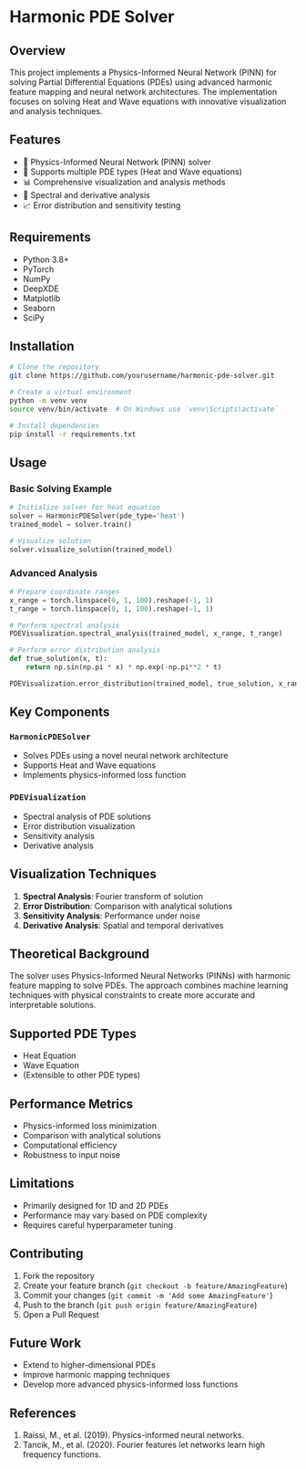 # Harmonic PDE Solver

## Overview

This project implements a Physics-Informed Neural Network (PINN) for solving Partial Differential Equations (PDEs) using advanced harmonic feature mapping and neural network architectures. The implementation focuses on solving Heat and Wave equations with innovative visualization and analysis techniques.

## Features

- 🧮 Physics-Informed Neural Network (PINN) solver
- 🌊 Supports multiple PDE types (Heat and Wave equations)
- 📊 Comprehensive visualization and analysis methods
- 🔬 Spectral and derivative analysis
- 📈 Error distribution and sensitivity testing

## Requirements

- Python 3.8+
- PyTorch
- NumPy
- DeepXDE
- Matplotlib
- Seaborn
- SciPy

## Installation

```bash
# Clone the repository
git clone https://github.com/yourusername/harmonic-pde-solver.git

# Create a virtual environment
python -m venv venv
source venv/bin/activate  # On Windows use `venv\Scripts\activate`

# Install dependencies
pip install -r requirements.txt
```

## Usage

### Basic Solving Example

```python
# Initialize solver for heat equation
solver = HarmonicPDESolver(pde_type='heat')
trained_model = solver.train()

# Visualize solution
solver.visualize_solution(trained_model)
```

### Advanced Analysis

```python
# Prepare coordinate ranges
x_range = torch.linspace(0, 1, 100).reshape(-1, 1)
t_range = torch.linspace(0, 1, 100).reshape(-1, 1)

# Perform spectral analysis
PDEVisualization.spectral_analysis(trained_model, x_range, t_range)

# Perform error distribution analysis
def true_solution(x, t):
    return np.sin(np.pi * x) * np.exp(-np.pi**2 * t)

PDEVisualization.error_distribution(trained_model, true_solution, x_range, t_range)
```

## Key Components

### `HarmonicPDESolver`
- Solves PDEs using a novel neural network architecture
- Supports Heat and Wave equations
- Implements physics-informed loss function

### `PDEVisualization`
- Spectral analysis of PDE solutions
- Error distribution visualization
- Sensitivity analysis
- Derivative analysis

## Visualization Techniques

1. **Spectral Analysis**: Fourier transform of solution
2. **Error Distribution**: Comparison with analytical solutions
3. **Sensitivity Analysis**: Performance under noise
4. **Derivative Analysis**: Spatial and temporal derivatives

## Theoretical Background

The solver uses Physics-Informed Neural Networks (PINNs) with harmonic feature mapping to solve PDEs. The approach combines machine learning techniques with physical constraints to create more accurate and interpretable solutions.

## Supported PDE Types

- Heat Equation
- Wave Equation
- (Extensible to other PDE types)

## Performance Metrics

- Physics-informed loss minimization
- Comparison with analytical solutions
- Computational efficiency
- Robustness to input noise

## Limitations

- Primarily designed for 1D and 2D PDEs
- Performance may vary based on PDE complexity
- Requires careful hyperparameter tuning

## Contributing

1. Fork the repository
2. Create your feature branch (`git checkout -b feature/AmazingFeature`)
3. Commit your changes (`git commit -m 'Add some AmazingFeature'`)
4. Push to the branch (`git push origin feature/AmazingFeature`)
5. Open a Pull Request

## Future Work

- Extend to higher-dimensional PDEs
- Improve harmonic mapping techniques
- Develop more advanced physics-informed loss functions

## References

1. Raissi, M., et al. (2019). Physics-informed neural networks.
2. Tancik, M., et al. (2020). Fourier features let networks learn high frequency functions.
